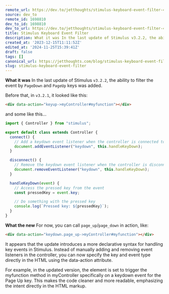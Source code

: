 ```yaml
---
remote_url: https://dev.to/jetthoughts/stimulus-keyboard-event-filter-4370
source: dev_to
remote_id: 1698810
dev_to_id: 1698810
dev_to_url: https://dev.to/jetthoughts/stimulus-keyboard-event-filter-4370
title: Stimulus Keyboard Event Filter
description: What it was In the last update of Stimulus v3.2.2, the ability to filter the event by PageDown and...
created_at: '2023-12-15T11:11:52Z'
edited_at: '2024-11-25T15:39:41Z'
draft: false
tags: []
canonical_url: https://jetthoughts.com/blog/stimulus-keyboard-event-filter/
slug: stimulus-keyboard-event-filter
---
```

**What it was**
In the last update of Stimulus `v3.2.2`, the ability to filter the event by `PageDown` and `PageUp` keys was added. 

Before that, in `v3.2.1`, it looked like this:

```html
<div data-action="keyup->myController#myfunction"></div>
```
and some like this...
```js
import { Controller } from "stimulus";

export default class extends Controller {
  connect() {
    // Add a keydown event listener when the controller is connected to the DOM
    document.addEventListener("keydown", this.handleKeyDown);
  }

  disconnect() {
    // Remove the keydown event listener when the controller is disconnected
    document.removeEventListener("keydown", this.handleKeyDown);
  }

  handleKeyDown(event) {
    // Access the pressed key from the event
    const pressedKey = event.key;

    // Do something with the pressed key
    console.log(`Pressed key: ${pressedKey}`);
  }
}
```
**What the new**
For now, you can call `page_up`/`page_down` in action, like:
```html
<div data-action="keydown.page_up->myController#myfunction"></div>
```

It appears that the update introduces a more declarative syntax for handling key events in Stimulus. Instead of manually adding and removing event listeners in the controller, you can now specify the key and event type directly in the HTML using the data-action attribute.

For example, in the updated version, the element is set to trigger the myfunction method in myController specifically on a keydown event for the Page Up key. This makes the code cleaner and more readable, emphasizing the intent directly in the HTML markup.